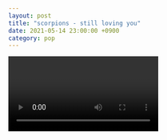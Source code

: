 ```yaml
---
layout: post
title: "scorpions - still loving you"
date: 2021-05-14 23:00:00 +0900
category: pop
---
```


<div class="video-container">
    <video id="player" class="video-js vjs-default-skin vjs-big-play-centered" data-json="/public/json/pop/scorpions - still loving you.json"></video>
</div>

```
```